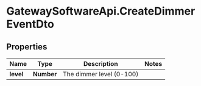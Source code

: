 # GatewaySoftwareApi.CreateDimmerEventDto

## Properties
Name | Type | Description | Notes
------------ | ------------- | ------------- | -------------
**level** | **Number** | The dimmer level (0-100) | 


